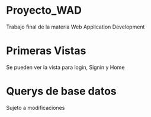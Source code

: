# Proyecto_WAD
Trabajo final de la materia Web Application Development

# Primeras Vistas
Se pueden ver la vista para login, Signin y Home

# Querys de base datos
Sujeto a modificaciones
